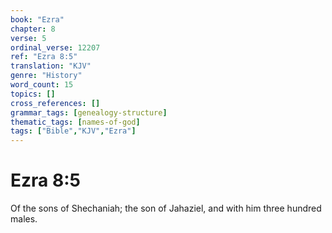 ```yaml
---
book: "Ezra"
chapter: 8
verse: 5
ordinal_verse: 12207
ref: "Ezra 8:5"
translation: "KJV"
genre: "History"
word_count: 15
topics: []
cross_references: []
grammar_tags: [genealogy-structure]
thematic_tags: [names-of-god]
tags: ["Bible","KJV","Ezra"]
---
```


# Ezra 8:5

Of the sons of Shechaniah; the son of Jahaziel, and with him three hundred males.
